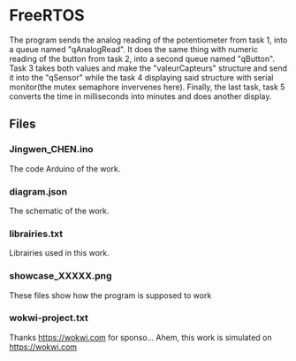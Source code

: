 # FreeRTOS

The program sends the analog reading of the potentiometer from task 1, into a queue named "qAnalogRead". It does the same thing with numeric reading of the button from task 2, into a second queue named "qButton".
Task 3 takes both values and make the "valeurCapteurs" structure and send it into the "qSensor" while the task 4 displaying said structure with serial monitor(the mutex semaphore invervenes here).
Finally, the last task, task 5 converts the time in milliseconds into minutes and does another display.

## Files

### Jingwen_CHEN.ino
The code Arduino of the work.

### diagram.json
The schematic of the work.

### librairies.txt
Librairies used in this work.

### showcase_XXXXX.png
These files show how the program is supposed to work

### wokwi-project.txt
Thanks https://wokwi.com for sponso... Ahem, this work is simulated on https://wokwi.com
